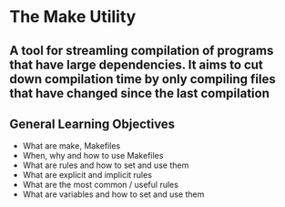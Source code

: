 # The Make Utility

## A tool for streamling compilation of programs that have large dependencies. It aims to cut down compilation time by only compiling files that have changed since the last compilation

## General Learning Objectives

- What are make, Makefiles
- When, why and how to use Makefiles
- What are rules and how to set and use them
- What are explicit and implicit rules
- What are the most common / useful rules
- What are variables and how to set and use them
